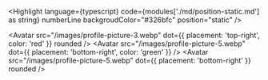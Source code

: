 <Highlight
  language={typescript}
  code={modules['./md/position-static.md'] as string}
  numberLine
  backgroudColor="#326bfc"
  position="static"
/>

<Avatar src="/images/profile-picture-3.webp" dot={{ placement: 'top-right', color: 'red' }} rounded />
<Avatar src="/images/profile-picture-5.webp" dot={{ placement: 'bottom-right', color: 'green' }} />
<Avatar src="/images/profile-picture-5.webp" dot={{ placement: 'bottom-right' }} rounded />

